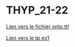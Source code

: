 # THYP_21-22

[Lien vers le fichier onto.ttl](onto/onto.ttl) 

[Lien vers le tp ex1](ex1/index.html) 
